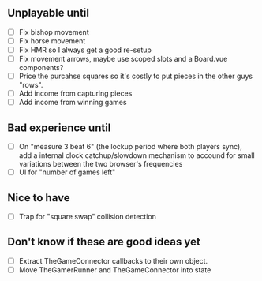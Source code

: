 ## Unplayable until 
- [ ] Fix bishop movement
- [ ] Fix horse movement
- [ ] Fix HMR so I always get a good re-setup
- [ ] Fix movement arrows, maybe use scoped slots and a Board.vue components?
- [ ] Price the purcahse squares so it's costly to put pieces in the other guys "rows".
- [ ] Add income from capturing pieces
- [ ] Add income from winning games

## Bad experience until
- [ ] On "measure 3 beat 6" (the lockup period where both players sync), add a internal clock catchup/slowdown mechanism to accound for small variations between the two browser's frequencies
- [ ] UI for "number of games left"

## Nice to have
- [ ] Trap for "square swap" collision detection

## Don't know if these are good ideas yet
- [ ] Extract TheGameConnector callbacks to their own object.
- [ ] Move TheGamerRunner and TheGameConnector into state